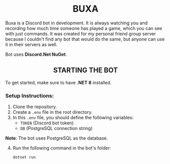 <div align="center">
  <h1>BUXA</h1>
</div>

Buxa is a Discord bot in development. It is always watching you and recording how much time someone has played a game, which you can see with just commands. It was created for my personal friend group server because I couldn't find any bot that would do the same, but anyone can use it in their servers as well.

Bot uses **Discord.Net NuGet**.

<div align="center">
  <h2>STARTING THE BOT</h2>
</div>

To get started, make sure to have **.NET 8** installed.

### Setup Instructions:

1. Clone the repository.
2. Create a `.env` file in the root directory.
3. In this `.env` file, you should define the following variables:
    - `TOKEN` (Discord bot token)
    - `DB` (PostgreSQL connection string)

**Note**: The bot uses PostgreSQL as the database.

4. Run the following command in the bot's folder:

    ```bash
    dotnet run
    ```
